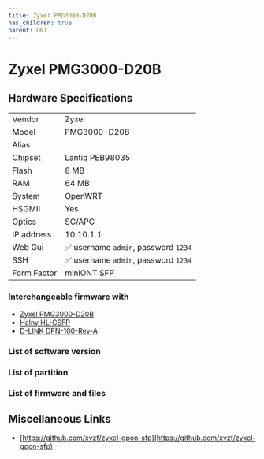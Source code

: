 ```yaml
---
title: Zyxel PMG3000-D20B
has_children: true
parent: ONT
---
```


# Zyxel PMG3000-D20B

## Hardware Specifications

|          |               |
|----------|---------------|
| Vendor   | Zyxel         |
| Model    | PMG3000-D20B      |
| Alias | |
| Chipset  | Lantiq PEB98035 |
| Flash | 8 MB |
| RAM | 64 MB |
| System | OpenWRT |
| HSGMII | Yes |
| Optics | SC/APC |
| IP address | 10.10.1.1  |
| Web Gui | ✅ username `admin`, password `1234`  |
| SSH | ✅ username `admin`, password `1234`  |
| Form Factor | miniONT SFP |

### Interchangeable firmware with

- [Zyxel PMG3000-D20B](ont-Zyxel-PMG3000-D20B)
- [Halny HL-GSFP](ont-Halny-HL-GSFP)
- [D-LINK DPN-100-Rev-A](ont-D-LINK-DPN-100-Rev-A)

### List of software version
### List of partition
### List of firmware and files
## Miscellaneous Links

- [https://github.com/xvzf/zyxel-gpon-sfp](https://github.com/xvzf/zyxel-gpon-sfp)


